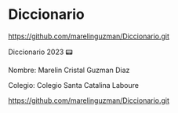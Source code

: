 # Diccionario

https://github.com/marelinguzman/Diccionario.git

Diccionario 2023 📟

Nombre:	Marelin Cristal Guzman Diaz

Colegio:	Colegio Santa Catalina Laboure

https://github.com/marelinguzman/Diccionario.git
